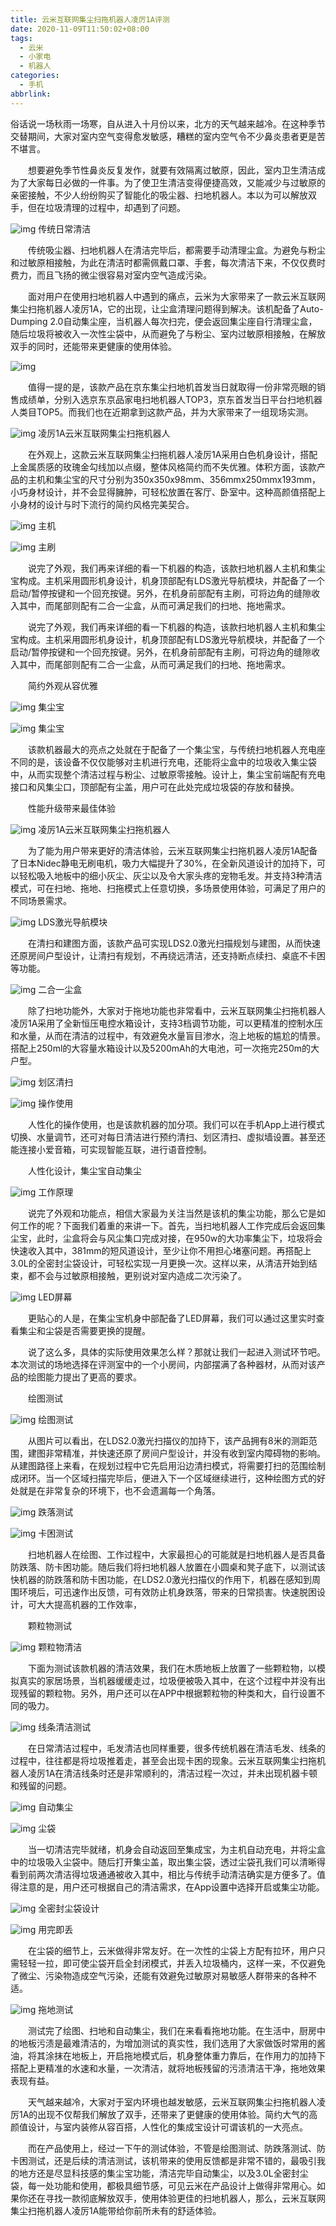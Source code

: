 ```yaml
---
title: 云米互联网集尘扫拖机器人凌厉1A评测
date: 2020-11-09T11:50:02+08:00
tags:
  - 云米
  - 小家电
  - 机器人
categories:
  - 手机
abbrlink:
---
```


俗话说一场秋雨一场寒，自从进入十月份以来，北方的天气越来越冷。在这种季节交替期间，大家对室内空气变得愈发敏感，糟糕的室内空气令不少鼻炎患者更是苦不堪言。

　　想要避免季节性鼻炎反复发作，就要有效隔离过敏原，因此，室内卫生清洁成为了大家每日必做的一件事。为了使卫生清洁变得便捷高效，又能减少与过敏原的亲密接触，不少人纷纷购买了智能化的吸尘器、扫地机器人。本以为可以解放双手，但在垃圾清理的过程中，却遇到了问题。

![img](https://cdn.jsdelivr.net/gh/yakeing/Documentation@main/Hexo/images/1ab9-kcaeqzy2625800.jpg)
 传统日常清洁

　　传统吸尘器、扫地机器人在清洁完毕后，都需要手动清理尘盒。为避免与粉尘和过敏原相接触，为此在清洁时都需佩戴口罩、手套，每次清洁下来，不仅仅费时费力，而且飞扬的微尘很容易对室内空气造成污染。

　　面对用户在使用扫地机器人中遇到的痛点，云米为大家带来了一款云米互联网集尘扫拖机器人凌厉1A，它的出现，让尘盒清理问题得到解决。该机配备了Auto-Dumping 2.0自动集尘座，当机器人每次扫完，便会返回集尘座自行清理尘盒，随后垃圾将被收入一次性尘袋中，从而避免了与粉尘、室内过敏原相接触，在解放双手的同时，还能带来更健康的使用体验。

![img](https://cdn.jsdelivr.net/gh/yakeing/Documentation@main/Hexo/images/3542-kcaeqzy2625802.jpg)

　　值得一提的是，该款产品在京东集尘扫地机首发当日就取得一份非常亮眼的销售成绩单，分别入选京东京品家电扫地机器人TOP3，京东首发当日平台扫地机器人类目TOP5。而我们也在近期拿到这款产品，并为大家带来了一组现场实测。

![img](https://cdn.jsdelivr.net/gh/yakeing/Documentation@main/Hexo/images/795a-kcaeqzy2625829.jpg)
凌厉1A云米互联网集尘扫拖机器人

　　在外观上，这款云米互联网集尘扫拖机器人凌厉1A采用白色机身设计，搭配上金属质感的玫瑰金勾线加以点缀，整体风格简约而不失优雅。体积方面，该款产品的主机和集尘宝的尺寸分别为350x350x98mm、356mmx250mmx193mm，小巧身材设计，并不会显得臃肿，可轻松放置在客厅、卧室中。这种高颜值搭配上小身材的设计与时下流行的简约风格完美契合。

![img](https://cdn.jsdelivr.net/gh/yakeing/Documentation@main/Hexo/images/f543-kcaeqzy2625828.jpg)
主机

![img](https://cdn.jsdelivr.net/gh/yakeing/Documentation@main/Hexo/images/ae1d-kcaeqzy2625846.jpg)
主刷

　　说完了外观，我们再来详细的看一下机器的构造，该款扫地机器人主机和集尘宝构成。主机采用圆形机身设计，机身顶部配有LDS激光导航模块，并配备了一个启动/暂停按键和一个回充按键。另外，在机身前部配有主刷，可将边角的缝隙收入其中，而尾部则配有二合一尘盒，从而可满足我们的扫地、拖地需求。

　　说完了外观，我们再来详细的看一下机器的构造，该款扫地机器人主机和集尘宝构成。主机采用圆形机身设计，机身顶部配有LDS激光导航模块，并配备了一个启动/暂停按键和一个回充按键。另外，在机身前部配有主刷，可将边角的缝隙收入其中，而尾部则配有二合一尘盒，从而可满足我们的扫地、拖地需求。

　　简约外观从容优雅

![img](https://cdn.jsdelivr.net/gh/yakeing/Documentation@main/Hexo/images/a125-kcaeqzy2625847.jpg)
集尘宝

![img](https://cdn.jsdelivr.net/gh/yakeing/Documentation@main/Hexo/images/7338-kcaeqzy2625858.jpg)
集尘宝

　　该款机器最大的亮点之处就在于配备了一个集尘宝，与传统扫地机器人充电座不同的是，该设备不仅仅能够对主机进行充电，还能将尘盒中的垃圾收入集尘袋中，从而实现整个清洁过程与粉尘、过敏原零接触。设计上，集尘宝前端配有充电接口和风集尘口，顶部配有尘盖，用户可在此处完成垃圾袋的存放和替换。

　　性能升级带来最佳体验

![img](https://cdn.jsdelivr.net/gh/yakeing/Documentation@main/Hexo/images/27e6-kcaeqzy2625859.jpg)
凌厉1A云米互联网集尘扫拖机器人

　　为了能为用户带来更好的清洁体验，云米互联网集尘扫拖机器人凌厉1A配备了日本Nidec静电无刷电机，吸力大幅提升了30%，在全新风道设计的加持下，可以轻松吸入地板中的细小灰尘、灰尘以及令大家头疼的宠物毛发。并支持3种清洁模式，可在扫地、拖地、扫拖模式上任意切换，多场景使用体验，可满足了用户的不同场景需求。

![img](https://cdn.jsdelivr.net/gh/yakeing/Documentation@main/Hexo/images/504b-kcaeqzy2625869.jpg)
 LDS激光导航模块

　　在清扫和建图方面，该款产品可实现LDS2.0激光扫描规划与建图，从而快速还原房间户型设计，让清扫有规划，不再绕远清洁，还支持断点续扫、桌底不卡困等功能。

![img](https://cdn.jsdelivr.net/gh/yakeing/Documentation@main/Hexo/images/771a-kcaeqzy2625868.jpg)
 二合一尘盒

　　除了扫地功能外，大家对于拖地功能也非常看中，云米互联网集尘扫拖机器人凌厉1A采用了全新恒压电控水箱设计，支持3档调节功能，可以更精准的控制水压和水量，从而在清洁的过程中，有效避免水量盲目渗水，泡上地板的尴尬的情景。搭配上250ml的大容量水箱设计以及5200mAh的大电池，可一次拖完250m的大户型。

![img](https://cdn.jsdelivr.net/gh/yakeing/Documentation@main/Hexo/images/6143-kcaeqzy2625875.jpg)
划区清扫

![img](https://cdn.jsdelivr.net/gh/yakeing/Documentation@main/Hexo/images/dbbf-kcaeqzy2625874.jpg)
 操作使用

　　人性化的操作使用，也是该款机器的加分项。我们可以在手机App上进行模式切换、水量调节，还可对每日清洁进行预约清扫、划区清扫、虚拟墙设置。甚至还能连接小爱音箱，可实现智能互联，进行语音控制。

　　人性化设计，集尘宝自动集尘

![img](https://cdn.jsdelivr.net/gh/yakeing/Documentation@main/Hexo/images/20a8-kcaeqzy2625887.jpg)
工作原理

　　说完了外观和功能点，相信大家最为关注当然是该机的集尘功能，那么它是如何工作的呢？下面我们着重的来讲一下。首先，当扫地机器人工作完成后会返回集尘宝，此时，尘盒将会与风尘集口完成对接，在950w的大功率集尘下，垃圾将会快速收入其中，381mm的短风道设计，至少让你不用担心堵塞问题。再搭配上3.0L的全密封尘袋设计，可轻松实现一月更换一次。这样以来，从清洁开始到结束，都不会与过敏原相接触，更别说对室内造成二次污染了。

![img](https://cdn.jsdelivr.net/gh/yakeing/Documentation@main/Hexo/images/2b8d-kcaeqzy2625886.jpg)
LED屏幕

　　更贴心的人是，在集尘宝机身中部配备了LED屏幕，我们可以通过这里实时查看集尘和尘袋是否需要更换的提醒。

　　说了这么多，具体的实际使用效果怎么样？那就让我们一起进入测试环节吧。本次测试的场地选择在评测室中的一个小房间，内部摆满了各种器材，从而对该产品的绘图能力提出了更高的要求。

　　绘图测试

![img](https://cdn.jsdelivr.net/gh/yakeing/Documentation@main/Hexo/images/355f-kcaeqzy2625895.jpg)
绘图测试

　　从图片可以看出，在LDS2.0激光扫描仪的加持下，该产品拥有8米的测距范围，建图非常精准，并快速还原了房间户型设计，并没有收到室内障碍物的影响。从建图路径上来看，在规划过程中它先启用沿边清扫模式，将需要打扫的范围绘制成闭环。当一个区域扫描完毕后，便进入下一个区域继续进行，这种绘图方式的好处就是在非常复杂的环境下，也不会遗漏每一个角落。

![img](https://cdn.jsdelivr.net/gh/yakeing/Documentation@main/Hexo/images/6693-kcaeqzy2625896.gif)
跌落测试

![img](https://cdn.jsdelivr.net/gh/yakeing/Documentation@main/Hexo/images/d8d8-kcaeqzy2625910.gif)
卡困测试

　　扫地机器人在绘图、工作过程中，大家最担心的可能就是扫地机器人是否具备防跌落、防卡困功能。随后我们将扫地机器人放置在小圆桌和凳子底下，以测试该快机器的防跌落和防卡困功能，在LDS2.0激光扫描仪的作用下，机器在感知到周围环境后，可迅速作出反馈，可有效防止机身跌落，带来的日常损害。快速脱困设计，可大大提高机器的工作效率，

　　颗粒物测试

![img](https://cdn.jsdelivr.net/gh/yakeing/Documentation@main/Hexo/images/a8d5-kcaeqzy2625908.gif)
 颗粒物清洁

　　下面为测试该款机器的清洁效果，我们在木质地板上放置了一些颗粒物，以模拟真实的家居场景，当机器缓缓走过，垃圾便被吸入其中，在这个过程中并没有出现残留的颗粒物。另外，用户还可以在APP中根据颗粒物的种类和大，自行设置不同的吸力。

![img](https://cdn.jsdelivr.net/gh/yakeing/Documentation@main/Hexo/images/293c-kcaeqzy2625922.gif)
 线条清洁测试

　　在日常清洁过程中，毛发清洁也同样重要，很多传统机器在清洁毛发、线条的过程中，往往都是将垃圾推着走，甚至会出现卡困的现象。云米互联网集尘扫拖机器人凌厉1A在清洁线条时还是非常顺利的，清洁过程一次过，并未出现机器卡顿和残留的问题。

![img](https://cdn.jsdelivr.net/gh/yakeing/Documentation@main/Hexo/images/d5cd-kcaeqzy2625923.gif)
自动集尘

![img](https://cdn.jsdelivr.net/gh/yakeing/Documentation@main/Hexo/images/aa7c-kcaeqzy2625937.jpg)
 尘袋

　　当一切清洁完毕就绪，机身会自动返回至集成宝，为主机自动充电，并将尘盒中的垃圾吸入尘袋中。随后打开集尘盖，取出集尘袋，透过尘袋孔我们可以清晰得看到前两次清洁得垃圾通通被收入其中，相比与传统手动清洁确实是方便多了。值得注意的是，用户还可根据自己的清洁需求，在App设置中选择开启或集尘功能。

![img](https://cdn.jsdelivr.net/gh/yakeing/Documentation@main/Hexo/images/c36d-kcaeqzy2625941.gif)
全密封尘袋设计

![img](https://cdn.jsdelivr.net/gh/yakeing/Documentation@main/Hexo/images/1778-kcaeqzy2625957.gif)
 用完即丢

　　在尘袋的细节上，云米做得非常友好。在一次性的尘袋上方配有拉环，用户只需轻轻一拉，即可使尘袋开启全封闭模式，并丢入垃圾桶内，这样一来，不仅避免了微尘、污染物造成空气污染，还能有效避免过敏原对易敏感人群带来的各种不适。

![img](https://cdn.jsdelivr.net/gh/yakeing/Documentation@main/Hexo/images/ab0d-kcaeqzy2625955.gif)
拖地测试

　　测试完了绘图、扫地和自动集尘，我们在来看看拖地功能。在生活中，厨房中的地板污渍是最难清洁的，为增加测试的真实性，我们选用了大家做饭时常用的酱油，将其涂抹在地板上，开启拖地模式后，机身整体重力靠后，在作用力的加持下搭配上更精准的水速和水量，一次清洁，就将地板残留的污渍清洁干净，拖地效果表现有益。

　　天气越来越冷，大家对于室内环境也越发敏感，云米互联网集尘扫拖机器人凌厉1A的出现不仅帮我们解放了双手，还带来了更健康的使用体验。简约大气的高颜值设计，与室内装修从容百搭，人性化的集成宝设计可谓该机的一大亮点。

　　而在产品使用上，经过一下午的测试体验，不管是绘图测试、防跌落测试、防卡困测试，还是后续的清洁测试，该机带来的使用反馈都是非常不错的，最吸引我的地方还是尽显科技感的集尘宝功能，清洁完毕自动集尘，以及3.0L全密封尘袋，每一处功能和使用，都极具细节感，可见云米在产品设计上做得非常用心。如果你还在寻找一款彻底解放双手，使用体验更佳的扫地机器人，那么，云米互联网集尘扫拖机器人凌厉1A能带给你前所未有的舒适体验。